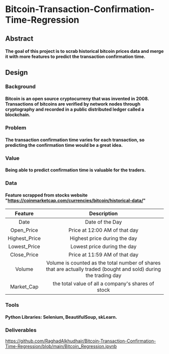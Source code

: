 # Bitcoin-Transaction-Confirmation-Time-Regression
## Abstract 
#### The goal of this project is to scrab historical bitcoin prices data and merge it with more features to predict the transaction confirmation time.

## Design 
### Background 
#### Bitcoin is an open source cryptocurreny that was invented in 2008. Transactions of bitcoins are verified by network nodes through cryptography and recorded in a public distributed ledger called a blockchain.
### Problem
#### The transaction confirmation time varies for each transaction, so predicting the confirmation time would be a great idea.
### Value
#### Being able to predict confirmation time is valuable for the traders. 

### Data
#### Feature scrapped from stocks website "https://coinmarketcap.com/currencies/bitcoin/historical-data/"

|  Feature  | Description    |
| :----------:  | :----------: | 
|  Date| Date of the Day  | 
|  Open_Price | Price at 12:00 AM of that day  | 
|  Highest_Price | Highest price during the day  | 
|  Lowest_Price | Lowest price during the day  | 
|  Close_Price | Price at 11:59 AM of that day  | 
|  Volume | Volume is counted as the total number of shares that are actually traded (bought and sold) during the trading day  | 
|  Market_Cap | the total value of all a company's shares of stock  | 


### Tools 
#### Python Libraries: Selenium, BeautifulSoup, skLearn.

### Deliverables
https://github.com/RaghadAlkhudhair/Bitcoin-Transaction-Confirmation-Time-Regression/blob/main/Bitcoin_Regression.ipynb
